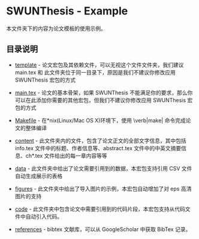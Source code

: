 # SWUNThesis - Example

本文件夹下的内容为论文模板的使用示例。

## 目录说明

* [template](template/*) - 论文宏包及其依赖文件，可以无视这个文件文件夹，我们建议 main.tex 和 此文件夹位于同一目录下，原因是我们不建议你修改应用 SWUNThesis 宏包的方式
* [main.tex](main.tex) - 论文的基本骨架，如果 SWUNThesis 不能满足你的要求，那么你可以在此添加你需要的其他宏包，但我们不建议你修改应用 SWUNThesis 宏包的方式
* [Makefile](Makefile) - 在*nix(Linux/Mac OS X)环境下，使用 \verb|make| 命令完成论文的整体编译

* [content](content/*) - 此文件夹内的文件，包含了论文正文的全部文字信息，其中包括 info.tex 文件中的标题、作者信息等、abstract.tex 文件中的中英文摘要信息、ch*.tex 文件给出的每一章内容等等
* [data](data/*) - 此文件夹中给出了论文需要引用到的数据，本宏包支持引用 CSV 文件自动生成展示的表格
* [figures](figures/*) -  此文件夹中给出了导入图片的示例，本宏包自动增加了对 eps 高清图片的支持
* [code](code/*) - 此文件夹中包含论文中需要引用到的代码片段，本宏包支持从代码文件中自动引入代码。
* [references](references/*) - bibtex 文献库，可以从 GoogleScholar 中获取 BibTex 记录。
